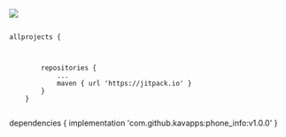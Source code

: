 [![](https://jitpack.io/v/kavapps/phone_info.svg)](https://jitpack.io/#kavapps/phone_info)

<code>
allprojects {
	<p>
		repositories {
			...
			maven { url 'https://jitpack.io' }
		}
	}
  </code>
  
  dependencies {
	        implementation 'com.github.kavapps:phone_info:v1.0.0'
	}
